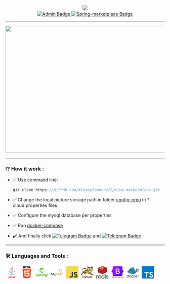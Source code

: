 
<div id="header" align="center">
  <img src="https://media.giphy.com/media/RZzR9yOd1pWKmuHbZi/giphy.gif" width="100"/>
</div>

<div id="badges" align="center">
  <a href="https://localhost:8080/admin/login">
    <img src="https://img.shields.io/badge/Admin-green?style=for-the-badge&logo=admin&logoColor=white" alt="Admin Badge"/>
  </a>
  <a href="https://localhost:8080/api/v1/login">
    <img src="https://img.shields.io/badge/Spring-marketplace-blue?style=for-the-badge&logo=spring-marketplace&logoColor=white" alt="Spring-marketplace Badge"/>
  </a>
</div>

---

<div align="center">
  <img src="https://media.giphy.com/media/9Pmf3QJiDHwyftez6i/giphy-downsized.gif" width="600" height="400"/>
</div>

---

### :interrobang: How it work :

- :white_check_mark: Use command line: 
  ```js 
  git clone https://github.com/AlexeySapunov/Spring-marketplace.git 
  ```
- :white_check_mark: Change the local picture storage path in folder [config-repo](https://github.com/AlexeySapunov/Spring-marketplace/spring-cloud-config/config-repo) in *-cloud.properties files

- :white_check_mark: Configure the mysql database per properties

- :white_check_mark: Run [docker-compose](https://github.com/AlexeySapunov/Spring-marketplace/docker-compose.yaml)

- :heavy_check_mark: And finally click [![Telegram Badge](https://img.shields.io/badge/Admin-green?style=for-the-badge&logo=admin&logoColor=white)](https://localhost:8080/admin/login) and [![Telegram Badge](https://img.shields.io/badge/SpringMarketplace-blue?style=for-the-badge&logo=springMarketplace&logoColor=white)](https://localhost:8080/admin/login)

---

### :hammer_and_wrench: Languages and Tools :

<div>
  <img src="https://github.com/devicons/devicon/blob/master/icons/java/java-original-wordmark.svg" title="Java" alt="Java" width="40" height="40"/>&nbsp;
  <img src="https://github.com/devicons/devicon/blob/master/icons/html5/html5-original-wordmark.svg" title="HTML" alt="HTML" width="40" height="40"/>&nbsp;
  <img src="https://github.com/devicons/devicon/blob/master/icons/spring/spring-original-wordmark.svg" title="Spring" alt="Spring" width="40" height="40"/>&nbsp;
  <img src="https://github.com/devicons/devicon/blob/master/icons/mysql/mysql-original-wordmark.svg" title="Mysql" alt="Mysql" width="40" height="40"/>&nbsp;
  <img src="https://github.com/devicons/devicon/blob/master/icons/javascript/javascript-original.svg" title="Javascript" alt="Javascript" width="40" height="40"/>&nbsp;
  <img src="https://github.com/devicons/devicon/blob/master/icons/tomcat/tomcat-original-wordmark.svg" title="Tomcat" alt="Tomcat" width="40" height="40"/>&nbsp;
  <img src="https://github.com/devicons/devicon/blob/master/icons/redis/redis-original-wordmark.svg"  title="Redis" alt="Redis" width="40" height="40"/>&nbsp;
  <img src="https://github.com/devicons/devicon/blob/master/icons/bootstrap/bootstrap-original-wordmark.svg" title="Bootstrap" alt="Bootstrap" width="40" height="40"/>&nbsp;
  <img src="https://github.com/devicons/devicon/blob/master/icons/docker/docker-original-wordmark.svg" title="Docker" alt="Docker" width="40" height="40"/>&nbsp;
  <img src="https://github.com/devicons/devicon/blob/master/icons/typescript/typescript-original.svg" title="Typescript" **alt="Typescript" width="40" height="40"/>
</div>



